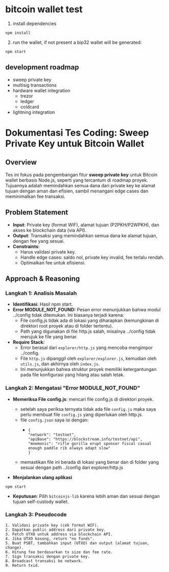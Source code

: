 # bitcoin wallet test

1. install dependencies

```
npm install
```

2. run the wallet, if not present a bip32 wallet will be generated:
```
npm start
```

## development roadmap
- sweep private key
- multisig transactions
- hardware wallet integration
  - trezor
  - ledger
  - coldcard
- lightning integration




# Dokumentasi Tes Coding: Sweep Private Key untuk Bitcoin Wallet

## Overview
Tes ini fokus pada pengembangan fitur **sweep private key** untuk Bitcoin wallet berbasis Node.js, seperti yang tercantum di roadmap proyek[](https://github.com/gianlucamazza/nodejs-bitcoin-wallet). Tujuannya adalah memindahkan semua dana dari private key ke alamat tujuan dengan aman dan efisien, sambil menangani edge cases dan meminimalkan fee transaksi.

## Problem Statement
- **Input**: Private key (format WIF), alamat tujuan (P2PKH/P2WPKH), dan akses ke blockchain data (via API).
- **Output**: Transaksi yang memindahkan semua dana ke alamat tujuan, dengan fee yang sesuai.
- **Constraints**:
  - Harus validasi private key.
  - Handle edge cases: saldo nol, private key invalid, fee terlalu rendah.
  - Optimalkan fee untuk efisiensi.

## Approach & Reasoning
### Langkah 1: Analisis Masalah
- **Identifikasi**: Hasil npm start.
- **Error MODULE_NOT_FOUND:** Pesan error menunjukkan bahwa modul ../config tidak ditemukan. Ini biasanya terjadi karena:
  - File config.js tidak ada di lokasi yang diharapkan (kemungkinan di direktori root proyek atau di folder tertentu).
  - Path yang digunakan di file http.js salah, misalnya ../config tidak merujuk ke file yang benar.
- **Require Stack:**
  - Error berasal dari `explorer/http.js` yang mencoba mengimpor ../config.
  - File `http.js` dipanggil oleh `explorer/explorer.js`, kemudian oleh `utils.js`, dan akhirnya oleh `index.js`.
  - Ini menunjukkan bahwa struktur proyek memiliki ketergantungan pada file konfigurasi yang hilang atau salah letak. 

### Langkah 2: Mengatasi "Error MODULE_NOT_FOUND" 
- **Memeriksa File config.js**: mencari file config.js di direktori proyek.
  - setelah saya periksa ternyata tidak ada file `config.js` maka saya perlu membuat file `config.js` yang diperlukan oleh http.js.
  - file `config.json` saya isi dengan:
      - ```plaintext
        {
        "network": "testnet",
        "apiBase": "https://blockstream.info/testnet/api",
        "mnemonic": "rifle gorilla erupt sponsor fiscal casual enough paddle rib always adapt slow"
        }
  - memastikan file ini berada di lokasi yang benar dan di folder yang sesuai dengan path ../config dari explorer/http.js
    
- **Menjalankan ulang aplikasi**
```
npm start
```

- **Keputusan**: Pilih `bitcoinjs-lib` karena lebih aman dan sesuai dengan tujuan self-custody wallet.

### Langkah 3: Pseudocode
```plaintext
1. Validasi private key (cek format WIF).
2. Dapatkan public address dari private key.
3. Fetch UTXO untuk address via blockchain API.
4. Jika UTXO kosong, return "no funds".
5. Buat PSBT, tambahkan input (UTXO) dan output (alamat tujuan, change).
6. Hitung fee berdasarkan tx size dan fee rate.
7. Sign transaksi dengan private key.
8. Broadcast transaksi ke network.
9. Return txid.
